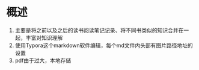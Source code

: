 # 概述

1. 主要是将之前以及之后的读书阅读笔记记录、将不同书类似的知识合并在一起，丰富对知识理解
2. 使用Typora这个markdown软件编辑，每个md文件内头部有图片路径地址的设置
3. pdf由于过大，本地存储